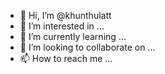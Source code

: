 - 👋 Hi, I’m @khunthulatt
- 👀 I’m interested in ...
- 🌱 I’m currently learning ...
- 💞️ I’m looking to collaborate on ...
- 📫 How to reach me ...

<!---
khunthulatt/khunthulatt is a ✨ special ✨ repository because its `README.md` (this file) appears on your GitHub profile.
You can click the Preview link to take a look at your changes.
--->
